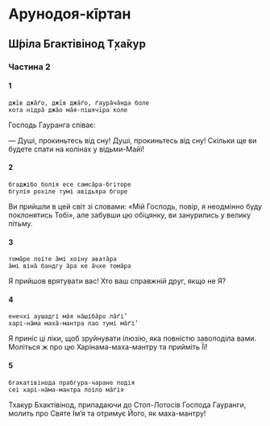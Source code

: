 # Арунодоя-кīртан
 
## Ш́ріла Бгактівінод Т̣ха̄кур

### Частина 2

#### 1

    джīв джа̄ґо, джīв джа̄ґо, ґаура̄ча̄нда боле
    кота нідра̄ джа̄о ма̄я-пішячīра коле

Господь Гауранга співає:

— Душі, прокиньтесь від сну! Душі, прокиньтесь від сну! Скільки ще ви будете спати на колінах у відьми-Майї!

#### 2

    бгаджібо болія есе самса̄ра-бгіторе
    бгулія рохіле тумі авідьяра бгоре

Ви прийшли в цей світ зі словами: «Мій Господь, повір, я неодмінно буду поклонятись Тобі», але забувши цю обіцянку, ви занурились у велику пітьму.

#### 3

    тома̄ре лоіте а̄мі хоіну авата̄ра
    а̄мі віна̄ бандгу а̄ра ке а̄чхе тома̄ра

Я прийшов врятувати вас! Хто ваш справжній друг, якщо не Я?

#### 4

    енечхі аушадгі ма̄я на̄шіба̄ро ла̄ґі’
    харі-на̄ма маха̄-мантра лао тумі ма̄ґі’

Я приніс ці ліки, щоб зруйнувати ілюзію, яка повністю заволоділа вами. Моліться ж про цю Харінама-маха-мантру та прийміть Її!

#### 5

    бгакатівінода прабгура-чаране подія
    сеі харі-на̄ма-мантра лоіло ма̄ґія

Тхакур Бхактівінод, припадаючи до Стоп-Лотосів Господа Гауранги, молить про Святе Імʼя та отримує Його, як маха-мантру!
